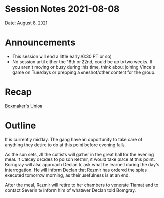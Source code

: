 # Session Notes 2021-08-08

Date: August 8, 2021

# Announcements

- This session will end a little early (6:30 PT or so)
- No session until either the 18th or 22nd, could be up to two weeks. If you aren't moving or busy during this time, think about joining Vince's game on Tuesdays or prepping a oneshot/other content for the group.

# Recap

[Boxmaker's Union](../Adventure%20Log/%F0%9F%93%A6%20Boxmaker%27s%20Union.md) 

# Outline

It is currently midday. The gang have an opportunity to take care of anything they desire to do at this point before evening falls.

As the sun sets, all the cultists will gather in the great hall for the evening meal. If Calcey decides to poison Rezmir, it would take place at this point. Borngray will also approach Declan to ask what he learned during the day's interrogation. He will inform Declan that Rezmir has ordered the spies executed tomorrow morning, as their usefulness is at an end. 

After the meal, Rezmir will retire to her chambers to venerate Tiamat and to contact Severin to inform him of whatever Declan told Borngray.